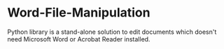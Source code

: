 # Word-File-Manipulation
Python library is a stand-alone solution to edit documents which doesn't need Microsoft Word or Acrobat Reader installed.
